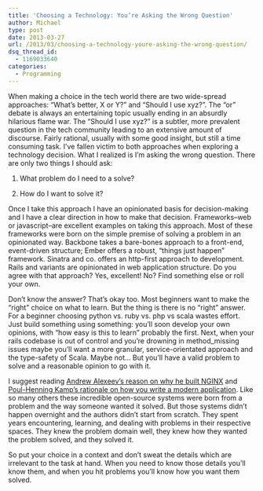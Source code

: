 ```yaml
---
title: 'Choosing a Technology: You’re Asking the Wrong Question'
author: Michael
type: post
date: 2013-03-27
url: /2013/03/choosing-a-technology-youre-asking-the-wrong-question/
dsq_thread_id:
  - 1169033640
categories:
  - Programming
---
```

When making a choice in the tech world there are two wide-spread approaches: &#8220;What&#8217;s better, X or Y?&#8221; and &#8220;Should I use xyz?&#8221;. The &#8220;or&#8221; debate is always an entertaining topic usually ending in an absurdly hilarious flame war. The &#8220;Should I use xyz?&#8221; is a subtler, more prevalent question in the tech community leading to an extensive amount of discourse. Fairly rational, usually with some good insight, but still a time consuming task. I&#8217;ve fallen victim to both approaches when exploring a technology decision. What I realized is I&#8217;m asking the wrong question. There are only two things I should ask:

1) What problem do I need to a solve?
  
2) How do I want to solve it?

Once I take this approach I have an opinionated basis for decision-making and I have a clear direction in how to make that decision. Frameworks&#8211;web or javascript&#8211;are excellent examples on taking this approach. Most of these frameworks were born on the simple premise of solving a problem in an opinionated way. Backbone takes a bare-bones approach to a front-end, event-driven structure; Ember offers a robust, &#8220;things just happen&#8221; framework. Sinatra and co. offers an http-first approach to development. Rails and variants are opinionated in web application structure. Do you agree with that approach? Yes, excellent! No? Find something else or roll your own.

Don&#8217;t know the answer? That&#8217;s okay too. Most beginners want to make the &#8220;right&#8221; choice on what to learn. But the thing is there is no &#8220;right&#8221; answer. For a beginner choosing python vs. ruby vs. php vs scala wastes effort. Just build something using something: you&#8217;ll soon develop your own opinions, with &#8220;how easy is this to learn&#8221; probably the first. Next, when your rails codebase is out of control and you&#8217;re drowning in method_missing issues maybe you&#8217;ll want a more granular, service-orientated approach and the type-safety of Scala. Maybe not&#8230; But you&#8217;ll have a valid problem to solve and a reasonable opinion to go with it.

I suggest reading [Andrew Alexeev&#8217;s reason on why he built NGINX][1] and [Poul-Henning Kamp&#8217;s rationale on how you write a modern application][2]. Like so many others these incredible open-source systems were born from a problem and the way someone wanted it solved. But those systems didn&#8217;t happen overnight and the authors didn&#8217;t start from scratch. They spent years encountering, learning, and dealing with problems in their respective spaces. They knew the problem domain well, they knew how they wanted the problem solved, and they solved it.

So put your choice in a context and don&#8217;t sweat the details which are irrelevant to the task at hand. When you need to know those details you&#8217;ll know them, and when you hit problems you&#8217;ll know how you want them solved.

 [1]: http://www.aosabook.org/en/nginx.html
 [2]: https://www.varnish-cache.org/trac/wiki/ArchitectNotes
